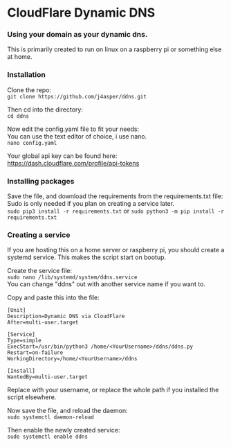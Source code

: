 # CloudFlare Dynamic DNS
### Using your domain as your dynamic dns.

This is primarily created to run on linux on a raspberry pi or something else at home.

### Installation
Clone the repo:  
```git clone https://github.com/j4asper/ddns.git```

Then cd into the directory:  
```cd ddns```

Now edit the config.yaml file to fit your needs:  
You can use the text editor of choice, i use nano.  
```nano config.yaml```

Your global api key can be found here: https://dash.cloudflare.com/profile/api-tokens

### Installing packages
Save the file, and download the requirements from the requirements.txt file:  
Sudo is only needed if you plan on creating a service later.  
```sudo pip3 install -r requirements.txt``` or ```sudo python3 -m pip install -r requirements.txt```

### Creating a service
If you are hosting this on a home server or raspberry pi, you should create a systemd service. This makes the script start on bootup.

Create the service file:  
```sudo nano /lib/systemd/system/ddns.service```  
You can change "ddns" out with another service name if you want to.

Copy and paste this into the file:  
```
[Unit]
Description=Dynamic DNS via CloudFlare
After=multi-user.target

[Service]
Type=simple
ExecStart=/usr/bin/python3 /home/<YourUsername>/ddns/ddns.py
Restart=on-failure
WorkingDirectory=/home/<YourUsername>/ddns

[Install]
WantedBy=multi-user.target
```  
Replace <YourUsername> with your username, or replace the whole path if you installed the script elsewhere.

Now save the file, and reload the daemon:  
```sudo systemctl daemon-reload```

Then enable the newly created service:  
```sudo systemctl enable ddns```

